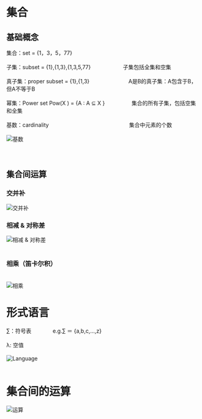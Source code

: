 # 集合
## 基础概念
集合：set = {1，3，5，77} </br></br>
子集：subset = {1},{1,3},{1,3,5,77}　　　　　　子集包括全集和空集 </br></br>
真子集：proper subset = {1},{1,3}　　　　 　　　A是B的真子集：A包含于B，但A不等于B </br></br>
幂集：Power set Pow(X ) = {A : A ⊆ X }　　　　　集合的所有子集，包括空集和全集　</br></br>
基数：cardinality　　　　　　　　　　　　　　　集合中元素的个数 </br></br>
![基数](https://i.loli.net/2019/09/24/dEaLXjBmxcGOt5V.png)　</br></br>
　
## 集合间运算
### 交并补
![交并补](https://i.loli.net/2019/09/24/TmVySpsEFLG1g6I.png)
### 相减 & 对称差
![相减 & 对称差](https://i.loli.net/2019/09/24/6wVPY2qAu8MZpQt.png) </br></br>
### 相乘（笛卡尔积） </br></br>
![相乘](https://i.loli.net/2019/09/24/nAQD2gfPRJF6q4Z.png)

# 形式语言
∑：符号表　　　　e.g.∑ ＝ {a,b,c,...,z} </br></br>
λ: 空值 </br></br>
![Language](https://i.loli.net/2019/09/24/iDvxw98d2PyRsNU.png) </br></br>

# 集合间的运算
![运算](https://i.loli.net/2019/10/07/HU4fKMbkE7tqXxP.jpg)
